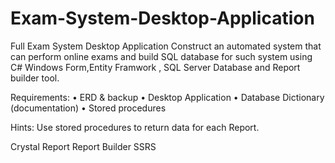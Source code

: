 # Exam-System-Desktop-Application
Full Exam System Desktop Application Construct an automated system that can perform online exams and build SQL database for such system using C# Windows Form,Entity Framwork , SQL Server Database and Report builder tool.

Requirements:
•	ERD & backup
•	Desktop Application
•	Database Dictionary (documentation)
•	Stored procedures

Hints:
	Use stored procedures to return data for each Report.

   Crystal Report
   Report Builder 
   SSRS
